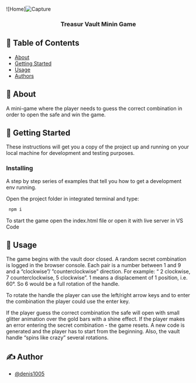 <p align="center">

  ![Home]![Capture](https://user-images.githubusercontent.com/19151979/216472202-d6a90e16-2aeb-4459-8b4d-0ca1aecd04ef.PNG)

</p>

<h3 align="center">Treasur Vault Minin Game</h3>



## 📝 Table of Contents
- [About](#about)
- [Getting Started](#getting_started)
- [Usage](#usage)
- [Authors](#authors)


## 🧐 About <a name = "about"></a>
  A mini-game where the player needs to guess the correct combination in order to open the safe and win the game.
  

## 🏁 Getting Started <a name = "getting_started"></a>
These instructions will get you a copy of the project up and running on your local machine for development and testing purposes.


### Installing
A step by step series of examples that tell you how to get a development env running.


Open the project folder in integrated terminal 
and type:

```bash
 npm i
```

To start the game open the index.html file or open it with live server in VS Code

## 🎈 Usage <a name="usage"></a>

The game begins with the vault door closed. A random secret combination is logged in the browser console. Each pair is a number between 1 and 9 and a “clockwise”/
”counterclockwise” direction. For example: “ 2 clockwise, 7 counterclockwise, 5 clockwise”. 1 means a displacement of 1 position, i.e. 60°. So 6 would be a full rotation of the handle.

To rotate the handle the player can use the left/right arrow keys and to enter the combination the player could use the enter key. 

If the player guess the correct combination the safe will open with small glitter animation over the gold bars with a shine effect.
If the player makes an error entering the secret combination - the game resets. A new code is generated and the player has to start from the beginning. Also, the vault handle “spins like crazy” several rotations.


## ✍️ Author <a name = "authors"></a>
- [@denis1005](https://github.com/denis1005) 
